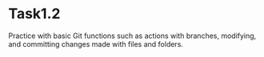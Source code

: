 # Task1.2

Practice with basic Git functions such as actions with branches, modifying, and committing changes made with files and folders.